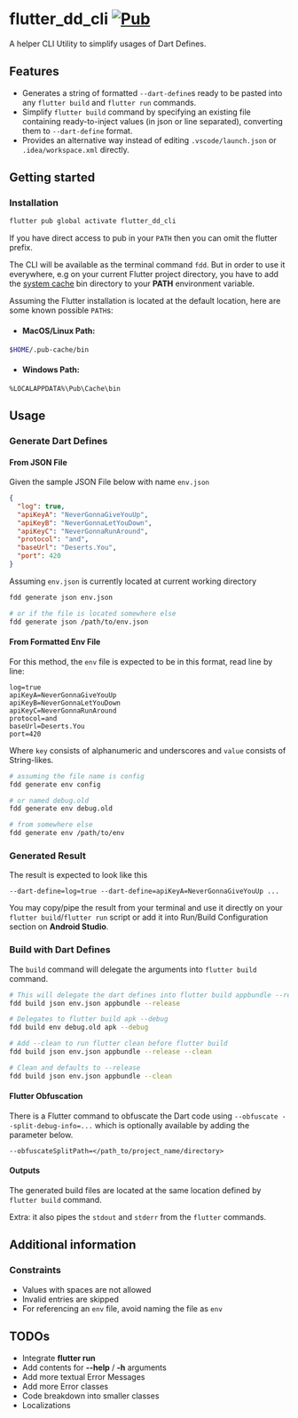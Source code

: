 # flutter_dd_cli [![Pub](https://img.shields.io/pub/v/flutter_dd_cli.svg)](https://pub.dartlang.org/packages/flutter_dd_cli)
A helper CLI Utility to simplify usages of Dart Defines.

## Features

- Generates a string of formatted `--dart-define`s ready to be pasted into any `flutter build` and `flutter run` commands.
- Simplify `flutter build` command by specifying an existing file containing ready-to-inject values (in json or line separated), converting them to `--dart-define` format.
- Provides an alternative way instead of editing `.vscode/launch.json` or `.idea/workspace.xml` directly.

## Getting started

### Installation
```sh
flutter pub global activate flutter_dd_cli
```
If you have direct access to pub in your ```PATH``` then you can omit the flutter prefix.

The CLI will be available as the terminal command ```fdd```. But in order to use it everywhere, e.g on your current Flutter project directory, you have to add the [system cache](https://dart.dev/tools/pub/cmd/pub-global#running-a-script-from-your-path) bin directory to your **PATH** environment variable.

Assuming the Flutter installation is located at the default location, here are some known possible ```PATH```s:
- #### MacOS/Linux Path:
```sh
$HOME/.pub-cache/bin
```
- #### Windows Path:
```console
%LOCALAPPDATA%\Pub\Cache\bin
```

## Usage

### Generate Dart Defines
#### From JSON File
Given the sample JSON File below with name ```env.json```
```json
{
  "log": true,
  "apiKeyA": "NeverGonnaGiveYouUp",
  "apiKeyB": "NeverGonnaLetYouDown",
  "apiKeyC": "NeverGonnaRunAround",
  "protocol": "and",
  "baseUrl": "Deserts.You",
  "port": 420
}
```
Assuming ```env.json``` is currently located at current working directory
```sh
fdd generate json env.json

# or if the file is located somewhere else
fdd generate json /path/to/env.json
```
#### From Formatted Env File
For this method, the `env` file is expected to be in this format, read line by line:
```
log=true
apiKeyA=NeverGonnaGiveYouUp
apiKeyB=NeverGonnaLetYouDown
apiKeyC=NeverGonnaRunAround
protocol=and
baseUrl=Deserts.You
port=420
```
Where `key` consists of alphanumeric and underscores and `value` consists of String-likes.
```sh
# assuming the file name is config
fdd generate env config

# or named debug.old
fdd generate env debug.old

# from somewhere else
fdd generate env /path/to/env
```
### Generated Result
The result is expected to look like this
```
--dart-define=log=true --dart-define=apiKeyA=NeverGonnaGiveYouUp ...
```
You may copy/pipe the result from your terminal and use it directly on your `flutter build`/`flutter run` script or add it into Run/Build Configuration section on **Android Studio**.

### Build with Dart Defines
The `build` command will delegate the arguments into `flutter build` command.
```sh
# This will delegate the dart defines into flutter build appbundle --release command
fdd build json env.json appbundle --release

# Delegates to flutter build apk --debug
fdd build env debug.old apk --debug

# Add --clean to run flutter clean before flutter build
fdd build json env.json appbundle --release --clean

# Clean and defaults to --release
fdd build json env.json appbundle --clean
```

#### Flutter Obfuscation
There is a Flutter command to obfuscate the Dart code using `--obfuscate --split-debug-info=...` which is optionally available by adding the parameter below.
```
--obfuscateSplitPath=</path_to/project_name/directory>
```

#### Outputs
The generated build files are located at the same location defined by `flutter build` command.

Extra: it also pipes the `stdout` and `stderr` from the `flutter` commands.

## Additional information

### Constraints
- Values with spaces are not allowed
- Invalid entries are skipped
- For referencing an `env` file, avoid naming the file as `env`

## TODOs
- Integrate **flutter run**
- Add contents for **--help** / **-h** arguments
- Add more textual Error Messages
- Add more Error classes
- Code breakdown into smaller classes
- Localizations
